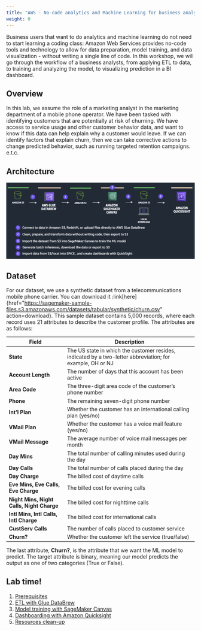 ```yaml
---
title: "AWS - No-code analytics and Machine Learning for business analysts"
weight: 0
---
```


Business users that want to do analytics and machine learning do not need to start learning a coding class: Amazon Web Services provides no-code tools and technology to allow for data preparation, model training, and data visualization - without writing a single line of code. In this workshop, we will go through the workflow of a business analysts, from applying ETL to data, to training and analyzing the model, to visualizing prediction in a BI dashboard.

## Overview

In this lab, we assume the role of a marketing analyst in the marketing department of a mobile phone operator. We have been tasked with identifying customers that are potentially at risk of churning. We have access to service usage and other customer behavior data, and want to know if this data can help explain why a customer would leave. If we can identify factors that explain churn, then we can take corrective actions to change predicted behavior, such as running targeted retention campaigns. e.t.c. 

## Architecture

![architecture](/static/shared/architecture.png)

## Dataset

For our dataset, we use a synthetic dataset from a telecommunications mobile phone carrier. You can download it :link[here]{href="https://sagemaker-sample-files.s3.amazonaws.com/datasets/tabular/synthetic/churn.csv" action=download}. This sample dataset contains 5,000 records, where each record uses 21 attributes to describe the customer profile. The attributes are as follows:

| Field      | Description |
| ----------- | ----------- |
| **State**      | The US state in which the customer resides, indicated by a two-letter abbreviation; for example, OH or NJ     |
| **Account Length**  | The number of days that this account has been active        |
| **Area Code** | The three-digit area code of the customer’s phone number        |
| **Phone** | The remaining seven-digit phone number       |
| **Int’l Plan** | Whether the customer has an international calling plan (yes/no)       |
| **VMail Plan** | Whether the customer has a voice mail feature (yes/no)       |
| **VMail Message** | The average number of voice mail messages per month       |
| **Day Mins** | The total number of calling minutes used during the day       |
| **Day Calls** | The total number of calls placed during the day       |
| **Day Charge** | The billed cost of daytime calls       |
| **Eve Mins, Eve Calls, Eve Charge** | The billed cost for evening calls       |
| **Night Mins, Night Calls, Night Charge** | The billed cost for nighttime calls       |
| **Intl Mins, Intl Calls, Intl Charge** | The billed cost for international calls       |
| **CustServ Calls** | The number of calls placed to customer service       |
| **Churn?** | Whether the customer left the service (true/false)       |

The last attribute, **Churn?**, is the attribute that we want the ML model to predict. The target attribute is binary, meaning our model predicts the output as one of two categories (True or False).

## Lab time!

1. [Prerequisites](./prerequisites/)
2. [ETL with Glue DataBrew](./etl-glue-databrew/)
3. [Model training with SageMaker Canvas](./ml-sagemaker-canvas/)
4. [Dashboarding with Amazon Quicksight](./dashboarding-quicksight/)
5. [Resources clean-up](./cleanup/)